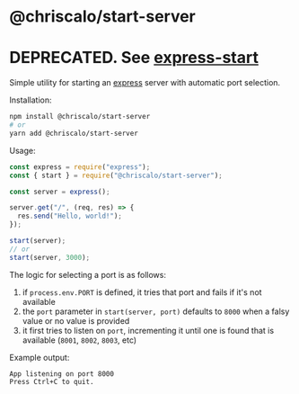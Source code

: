 # @chriscalo/start-server

# DEPRECATED. See [express-start](https://www.npmjs.com/package/express-start)

Simple utility for starting an [express][express.js] server with
automatic port selection.

Installation:

``` sh
npm install @chriscalo/start-server
# or
yarn add @chriscalo/start-server
```

Usage:

``` js
const express = require("express");
const { start } = require("@chriscalo/start-server");

const server = express();

server.get("/", (req, res) => {
  res.send("Hello, world!");
});

start(server);
// or
start(server, 3000);
```

The logic for selecting a port is as follows:

1. if `process.env.PORT` is defined, it tries that port and fails if it's not
   available
2. the `port` parameter in `start(server, port)` defaults to `8000` when a falsy
   value or no value is provided
3. it first tries to listen on `port`, incrementing it until one is found that
   is available (`8001`, `8002`, `8003`, etc)

Example output:

``` text
App listening on port 8000
Press Ctrl+C to quit.
```

[express.js]: https://expressjs.com
